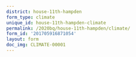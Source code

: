 ```yaml
---
district: house-11th-hampden
form_type: climate
unique_id: house-11th-hampden-climate
permalink: /2020bq/house-11th-hampden/climate/
form_id: '201705916871054'
layout: form
doc_img: CLIMATE-00001
---
```

